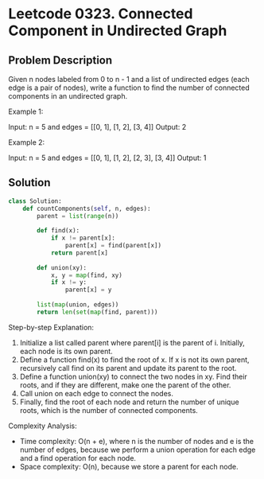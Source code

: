 # Leetcode 0323. Connected Component in Undirected Graph

## Problem Description
Given n nodes labeled from 0 to n - 1 and a list of undirected edges (each edge is a pair of nodes), write a function to find the number of connected components in an undirected graph.

Example 1:

Input: n = 5 and edges = [[0, 1], [1, 2], [3, 4]]
Output: 2

Example 2:

Input: n = 5 and edges = [[0, 1], [1, 2], [2, 3], [3, 4]]
Output: 1

## Solution
```python
class Solution:
    def countComponents(self, n, edges):
        parent = list(range(n))
        
        def find(x):
            if x != parent[x]:
                parent[x] = find(parent[x])
            return parent[x]
        
        def union(xy):
            x, y = map(find, xy)
            if x != y:
                parent[x] = y
                
        list(map(union, edges))
        return len(set(map(find, parent)))
```

Step-by-step Explanation: 
1. Initialize a list called parent where parent[i] is the parent of i. Initially, each node is its own parent.
2. Define a function find(x) to find the root of x. If x is not its own parent, recursively call find on its parent and update its parent to the root.
3. Define a function union(xy) to connect the two nodes in xy. Find their roots, and if they are different, make one the parent of the other.
4. Call union on each edge to connect the nodes.
5. Finally, find the root of each node and return the number of unique roots, which is the number of connected components.

Complexity Analysis: 
- Time complexity: O(n + e), where n is the number of nodes and e is the number of edges, because we perform a union operation for each edge and a find operation for each node.
- Space complexity: O(n), because we store a parent for each node.